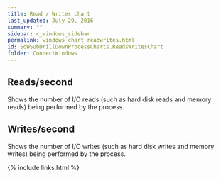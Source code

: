 ```yaml
---
title: Read / Writes chart
last_updated: July 29, 2016
summary: ""
sidebar: c_windows_sidebar
permalink: windows_chart_readwrites.html
id: SoWSubDrillDownProcessCharts.ReadsWritesChart
folder: ConnectWindows
---
```


## Reads/second

Shows the number of I/O reads (such as hard disk reads and memory reads) being performed by the process.

## Writes/second

Shows the number of I/O writes (such as hard disk writes and memory writes) being performed by the process.


{% include links.html %}
